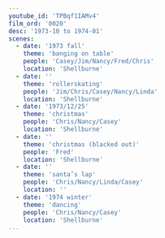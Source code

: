 ```yaml
---
youtube_id: 'TPBqf1IAMv4'
film_ord: '0020'
desc: '1973-10 to 1974-01'
scenes:
  - date: '1973 fall'
    theme: 'banging on table'
    people: 'Casey/Jim/Nancy/Fred/Chris'
    location: 'Shellburne'
  - date: ''
    theme: 'rollerskating'
    people: 'Jim/Chris/Casey/Nancy/Linda'
    location: 'Shellburne'
  - date: '1973/12/25'
    theme: 'christmas'
    people: 'Chris/Nancy/Casey'
    location: 'Shellburne'
  - date: ''
    theme: 'christmas (blacked out)'
    people: 'Fred'
    location: 'Shellburne'
  - date: ''
    theme: 'santa’s lap'
    people: 'Chris/Nancy/Linda/Casey'
    location: ''
  - date: '1974 winter'
    theme: 'dancing'
    people: 'Chris/Nancy/Casey'
    location: 'Shellburne'
...
```

